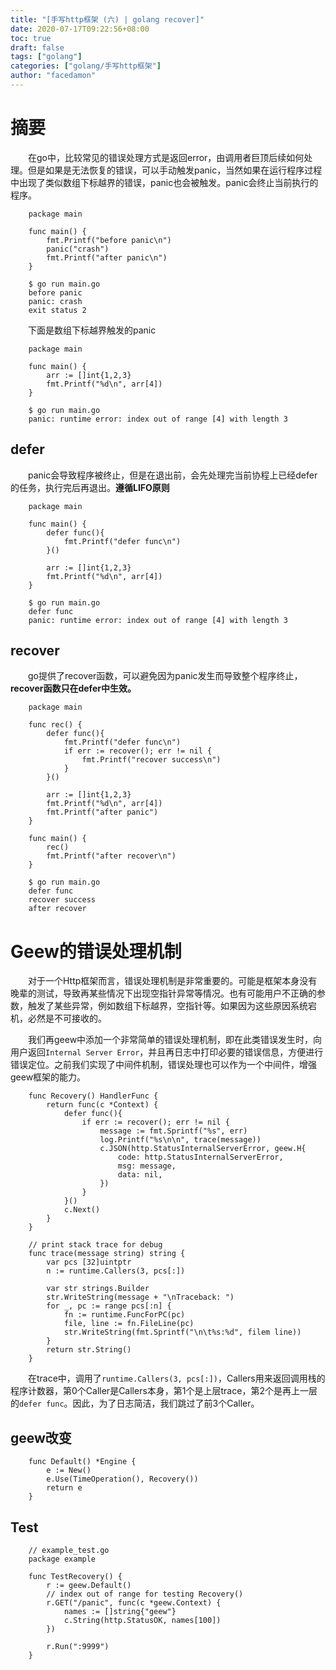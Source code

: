 ```yaml
---
title: "[手写http框架 (六) | golang recover]"
date: 2020-07-17T09:22:56+08:00
toc: true
draft: false
tags: ["golang"]
categories: ["golang/手写http框架"]
author: "facedamon"
---
```


# 摘要

&emsp;&emsp;在go中，比较常见的错误处理方式是返回error，由调用者巨顶后续如何处理。但是如果是无法恢复的错误，可以手动触发panic，当然如果在运行程序过程中出现了类似数组下标越界的错误，panic也会被触发。panic会终止当前执行的程序。

		package main
		
		func main() {
		    fmt.Printf("before panic\n")
		    panic("crash")
		    fmt.Printf("after panic\n")
		}

		$ go run main.go
		before panic
		panic: crash
		exit status 2

&emsp;&emsp;下面是数组下标越界触发的panic

		package main
		
		func main() {
		    arr := []int{1,2,3}
		    fmt.Printf("%d\n", arr[4])
		}

		$ go run main.go
		panic: runtime error: index out of range [4] with length 3

## defer

&emsp;&emsp;panic会导致程序被终止，但是在退出前，会先处理完当前协程上已经defer的任务，执行完后再退出。**遵循LIFO原则**

		package main
		
		func main() {
		    defer func(){
		        fmt.Printf("defer func\n")
		    }()
		
		    arr := []int{1,2,3}
		    fmt.Printf("%d\n", arr[4])
		}

		$ go run main.go
		defer func
		panic: runtime error: index out of range [4] with length 3

## recover

&emsp;&emsp;go提供了recover函数，可以避免因为panic发生而导致整个程序终止，**recover函数只在defer中生效。**


		package main
		
		func rec() {
		    defer func(){
		        fmt.Printf("defer func\n")
		        if err := recover(); err != nil {
		            fmt.Printf("recover success\n")
		        }
		    }()
		
		    arr := []int{1,2,3}
		    fmt.Printf("%d\n", arr[4])
		    fmt.Printf("after panic")
		}
		
		func main() {
		    rec()
		    fmt.Printf("after recover\n")
		}

		$ go run main.go
		defer func
		recover success
		after recover

# Geew的错误处理机制

&emsp;&emsp;对于一个Http框架而言，错误处理机制是非常重要的。可能是框架本身没有晚辈的测试，导致再某些情况下出现空指针异常等情况。也有可能用户不正确的参数，触发了某些异常，例如数组下标越界，空指针等。如果因为这些原因系统宕机，必然是不可接收的。

&emsp;&emsp;我们再geew中添加一个非常简单的错误处理机制，即在此类错误发生时，向用户返回`Internal Server Error`，并且再日志中打印必要的错误信息，方便进行错误定位。之前我们实现了中间件机制，错误处理也可以作为一个中间件，增强geew框架的能力。

		func Recovery() HandlerFunc {
		    return func(c *Context) {
		        defer func(){
		            if err := recover(); err != nil {
		                message := fmt.Sprintf("%s", err)
		                log.Printf("%s\n\n", trace(message))
		                c.JSON(http.StatusInternalServerError, geew.H{
		                    code: http.StatusInternalServerError,
		                    msg: message,
		                    data: nil,
		                })
		            }
		        }()
		        c.Next()
		    }
		}
		
		// print stack trace for debug
		func trace(message string) string {
		    var pcs [32]uintptr
		    n := runtime.Callers(3, pcs[:])
		
		    var str strings.Builder
		    str.WriteString(message + "\nTraceback: ")
		    for _, pc := range pcs[:n] {
		        fn := runtime.FuncForPC(pc)
		        file, line := fn.FileLine(pc)
		        str.WriteString(fmt.Sprintf("\n\t%s:%d", filem line))
		    }
		    return str.String()
		}

&emsp;&emsp;在trace中，调用了`runtime.Callers(3, pcs[:])`，Callers用来返回调用栈的程序计数器，第0个Caller是Callers本身，第1个是上层trace，第2个是再上一层的`defer func`。因此，为了日志简洁，我们跳过了前3个Caller。

## geew改变

		func Default() *Engine {
		    e := New()
		    e.Use(TimeOperation(), Recovery())
		    return e
		}


## Test

		// example_test.go
		package example
		
		func TestRecovery() {
		    r := geew.Default()
		    // index out of range for testing Recovery()
			r.GET("/panic", func(c *geew.Context) {
				names := []string{"geew"}
				c.String(http.StatusOK, names[100])
			})
		
			r.Run(":9999")
		}
